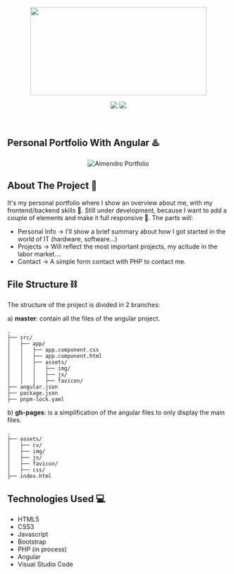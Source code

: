 <p align="center">
    <a href="https://angular.io/" target="_blank">
      <img src="https://i.ytimg.com/vi/Wjj8fluz6rk/maxresdefault.jpg" width="400" height="200"></a>
</p>
   
<p align="center">
    <img src="https://img.shields.io/badge/License-MIT-yellow.svg">
    <img src="https://img.shields.io/badge/STATUS-DEVELOPMENT-yellow">
</p>
<br>

## Personal Portfolio With Angular ♨️

<p align="center">
    <a>
        <img src="https://i.imgur.com/58SiYm7.png" alt="Almendro Portfolio">
    </a>
</p>

## About The Project 🌟

It's my personal portfolio where I show an overview about me, with my frontend/backend skills 🌠. Still under development, because I want to add a couple of elements and make it full responsive 🚧.
The parts will:

- Personal Info     ->     I'll show a brief summary about how I got started in the world of IT (hardware, software...)
- Projects          ->     Will reflect the most important projects, my acitude in the labor market....
- Contact           ->     A simple form contact with PHP to contact me.

## File Structure ⛓️

The structure of the project is divided in 2 branches:

a) **master**: contain all the files of the angular project.

```
.
├── src/
│   ├── app/
│   │   ├── app.component.css
│   │   ├── app.component.html
│   │   ├── assets/
│   │   │   ├── img/
│   │   │   ├── js/
│   │   │   ├── favicon/
├── angular.json
├── package.json
├── pnpm-lock.yaml
```

b) **gh-pages**: is a simplification of the angular files to only display the main files.

```
.
├── assets/
│   ├── cv/
│   ├── img/
│   ├── js/
│   ├── favicon/
│   ├── css/
├── index.html
```

## Technologies Used 💻

- HTML5
- CSS3
- Javascript
- Bootstrap
- PHP (in process)
- Angular
- Visual Studio Code
